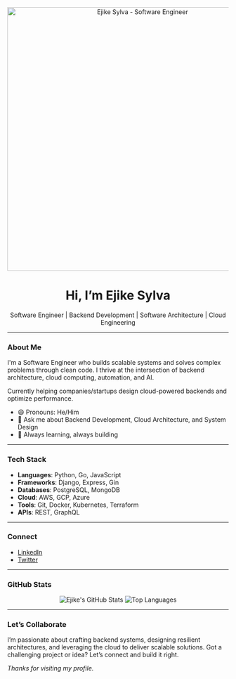 <div align="center">
  <img src="https://github.com/devsylva/devsylva/raw/main/assets/header.gif" alt="Ejike Sylva - Software Engineer" width="600"/>
  <h1>Hi, I’m Ejike Sylva</h1>
  <p>Software Engineer | Backend Development | Software Architecture | Cloud Engineering</p>
</div>

---

### About Me

I'm a Software Engineer who builds scalable systems and solves complex problems through clean code.
I thrive at the intersection of backend architecture, cloud computing, automation, and AI.

Currently helping companies/startups design cloud-powered backends and optimize performance.

* 😄 Pronouns: He/Him
* 💬 Ask me about Backend Development, Cloud Architecture, and System Design
* 🚀 Always learning, always building 

---

### Tech Stack

- **Languages**: Python, Go, JavaScript  
- **Frameworks**: Django, Express, Gin  
- **Databases**: PostgreSQL, MongoDB  
- **Cloud**: AWS, GCP, Azure  
- **Tools**: Git, Docker, Kubernetes, Terraform  
- **APIs**: REST, GraphQL  

---

### Connect

- [LinkedIn](https://www.linkedin.com/in/ejike-sylva-58147a212/)  
- [Twitter](https://twitter.com/devSylva_)  

---

### GitHub Stats

<div align="center">
  <img src="https://github-readme-stats.vercel.app/api?username=devsylva&show_icons=true&theme=dark" alt="Ejike's GitHub Stats" />
  <img src="https://github-readme-stats.vercel.app/api/top-langs/?username=devsylva&layout=compact&theme=dark" alt="Top Languages" />
</div>

---

### Let’s Collaborate

I’m passionate about crafting backend systems, designing resilient architectures, and leveraging the cloud to deliver scalable solutions. Got a challenging project or idea? Let’s connect and build it right.

*Thanks for visiting my profile.*
